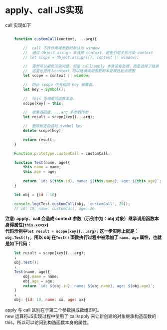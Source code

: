 <!--
 * @Author: monai
 * @Date: 2020-03-27 17:34:45
 * @LastEditors: monai
 * @LastEditTime: 2020-03-30 16:25:20
 -->
# apply、call JS实现

call 实现如下
```javascript

    function customCall(context, ...arg){

        //  call 不传作用域参数时默认为 window 
        //  通过 Object.assign 来浅拷 context，避免引用关系污染 context
        // let scope = Object.assign({}, context || window);

        //  虽然可以避免污染问题，但是 call/apply 本身没有处理，而是选择了继承
        //  这里也是传入context 可以继承调用函数的本身属性起点原因
        let scope = context || window;

        //  防止 scope 中有相同 key 被覆盖。  
        let key = Symbol();
        
        //  this 为调用的函数本身。
        scope[key] = this;

        //  收集返回值、...arg 多参数传参
        let result = scope[key](...arg);

        //  删除绑定的临时 symbol key
        delete scope[key];

        return result;
    }

    Function.prototype.customCall = customCall;

    function Test(name, age){
        this.name = name;
        this.age = age;
        
        return `id: ${this.id}, name: ${this.name}, age: ${this.age}`;
    }

    let obj = {id : 10}

    console.log(Test.customCall(obj, 'customCall', 26)); 
    // id: 10, name: customCall, age: 26 
```
**注意: apply、call 会造成 context 参数（示例中为：obj 对象）继承调用函数本身得属性(`this.xx=xx`)**  
**代码示例中`let result = scope[key](...arg);` 这一步实际上就是：`obj.Test();`，所以 obj 在`Test()` 函数执行过程中被添加了 `name、age` 属性，也就是如下代码：**
```javascript
    let result = scope[key](...arg);
    ↓
    obj.Test();
    ↓
    Test(name, age){
        obj.name = name;
        obj.age = age;
        return `id: ${obj.id}, name: ${obj.name}, age: ${obj.age}`;
    }
    ↓
    obj: {id: 10, name: xx, age: xx}
```
apply 与 call 区别在于第二个参数换成数组即可。  
new 运算符JS实现过程中使用了 call/apply 来让新创建的对象继承构造函数的this，所以可以访问到构造函数本身的属性。
